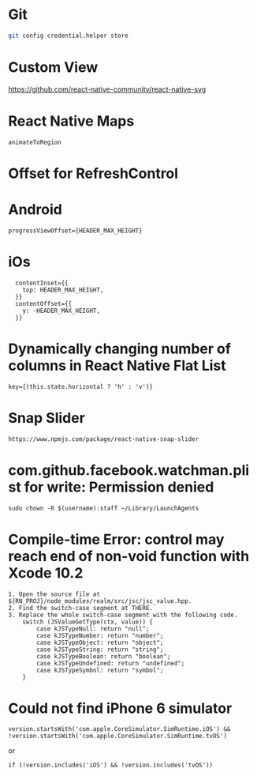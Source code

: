 # Git
```sh
git config credential.helper store
```

# Custom View

https://github.com/react-native-community/react-native-svg

# React Native Maps

`animateToRegion`

# Offset for RefreshControl
# Android
`progressViewOffset={HEADER_MAX_HEIGHT}`
# iOs
```
  contentInset={{
    top: HEADER_MAX_HEIGHT,
  }}
  contentOffset={{
    y: -HEADER_MAX_HEIGHT,
  }}
```
# Dynamically changing number of columns in React Native Flat List
```
key={(this.state.horizontal ? 'h' : 'v')}
```
# Snap Slider

```
https://www.npmjs.com/package/react-native-snap-slider
```

# com.github.facebook.watchman.plist for write: Permission denied
```
sudo chown -R $(username):staff ~/Library/LaunchAgents
```


# Compile-time Error: control may reach end of non-void function with Xcode 10.2
```
1. Open the source file at ${RN_PROJ}/node_modules/realm/src/jsc/jsc_value.hpp.
2. Find the switch-case segment at THERE.
3. Replace the whole switch-case segment with the following code.
    switch (JSValueGetType(ctx, value)) {
        case kJSTypeNull: return "null";
        case kJSTypeNumber: return "number";
        case kJSTypeObject: return "object";
        case kJSTypeString: return "string";
        case kJSTypeBoolean: return "boolean";
        case kJSTypeUndefined: return "undefined";
        case kJSTypeSymbol: return "symbol";
    }
```

# Could not find iPhone 6 simulator
```
version.startsWith('com.apple.CoreSimulator.SimRuntime.iOS') && !version.startsWith('com.apple.CoreSimulator.SimRuntime.tvOS')
```
or
```
if (!version.includes('iOS') && !version.includes('tvOS'))
```

